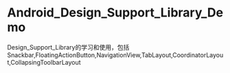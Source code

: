 # Android_Design_Support_Library_Demo
Design_Support_Library的学习和使用，包括Snackbar,FloatingActionButton,NavigationView,TabLayout,CoordinatorLayout,CollapsingToolbarLayout

